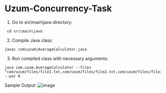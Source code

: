 # Uzum-Concurrency-Task

1. Go to src\main\java directory:
```
 cd src\main\java 
```

2. Compile Java class:
```
javac com\uzum\AverageCalculator.java
```

3. Run compiled class with necessary arguments:
```
java com.uzum.AverageCalculator --files "com/uzum/files/file1.txt,com/uzum/files/file2.txt,com/uzum/files/file3.txt,com/uzum/files/file4.txt,com/uzum/files/file5.txt,com/uzum/files/file6.txt" --par 6
```

Sample Output:
![image](https://github.com/laziz511/Uzum-Concurrency-Task/assets/110926594/444a1e77-be56-484d-b766-ac338771ece8)
